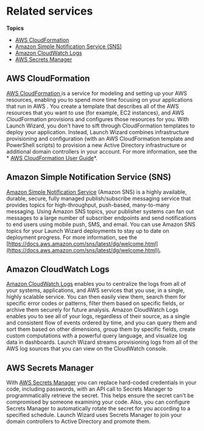 # Related services<a name="lw-ad-related-services"></a>

**Topics**
+ [AWS CloudFormation](#launch-wizard-ad-related-services-cloudformation)
+ [Amazon Simple Notification Service \(SNS\)](#launch-wizard-ad-related-services-sns)
+ [Amazon CloudWatch Logs](#launch-wizard-ad-related-services-cloudwatch-logs)
+ [AWS Secrets Manager](#launch-wizard-ad-related-services-secrets-manager)

## AWS CloudFormation<a name="launch-wizard-ad-related-services-cloudformation"></a>

[AWS CloudFormation ](https://docs.aws.amazon.com/AWSCloudFormation/latest/UserGuide/Welcome.html) is a service for modeling and setting up your AWS resources, enabling you to spend more time focusing on your applications that run in AWS \. You create a template that describes all of the AWS resources that you want to use \(for example, EC2 instances\), and AWS CloudFormation provisions and configures those resources for you\. With Launch Wizard, you don’t have to sift through CloudFormation templates to deploy your application\. Instead, Launch Wizard combines infrastructure provisioning and configuration \(with an AWS CloudFormation template and PowerShell scripts\) to provision a new Active Directory infrastructure or additional domain controllers in your account\. For more information, see the * [AWS CloudFormation User Guide](https://docs.aws.amazon.com/AWSCloudFormation/latest/UserGuide/)*\.

## Amazon Simple Notification Service \(SNS\)<a name="launch-wizard-ad-related-services-sns"></a>

[Amazon Simple Notification Service](https://docs.aws.amazon.com/sns/latest/dg/welcome.html) \(Amazon SNS\) is a highly available, durable, secure, fully managed publish/subscribe messaging service that provides topics for high\-throughput, push\-based, many\-to\-many messaging\. Using Amazon SNS topics, your publisher systems can fan out messages to a large number of subscriber endpoints and send notifications to end users using mobile push, SMS, and email\. You can use Amazon SNS topics for your Launch Wizard deployments to stay up to date on deployment progress\. For more information, see the [https://docs.aws.amazon.com/sns/latest/dg/welcome.html](https://docs.aws.amazon.com/sns/latest/dg/welcome.html)\.

## Amazon CloudWatch Logs<a name="launch-wizard-ad-related-services-cloudwatch-logs"></a>

[Amazon CloudWatch Logs](https://docs.aws.amazon.com/AmazonCloudWatch/latest/logs/WhatIsCloudWatchLogs.html) enables you to centralize the logs from all of your systems, applications, and AWS services that you use, in a single, highly scalable service\. You can then easily view them, search them for specific error codes or patterns, filter them based on specific fields, or archive them securely for future analysis\. Amazon CloudWatch Logs enables you to see all of your logs, regardless of their source, as a single and consistent flow of events ordered by time, and you can query them and sort them based on other dimensions, group them by specific fields, create custom computations with a powerful query language, and visualize log data in dashboards\. Launch Wizard streams provisioning logs from all of the AWS log sources that you can view on the CloudWatch console\.

## AWS Secrets Manager<a name="launch-wizard-ad-related-services-secrets-manager"></a>

With [AWS Secrets Manager](https://docs.aws.amazon.com/secretsmanager/) you can replace hard\-coded credentials in your code, including passwords, with an API call to Secrets Manager to programmatically retrieve the secret\. This helps ensure the secret can't be compromised by someone examining your code\. Also, you can configure Secrets Manager to automatically rotate the secret for you according to a specified schedule\. Launch Wizard uses Secrets Manager to join your domain controllers to Active Directory and promote them\.